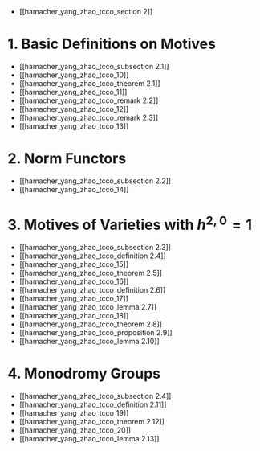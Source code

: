 - [[hamacher_yang_zhao_tcco_section 2]]
# 1. Basic Definitions on Motives
- [[hamacher_yang_zhao_tcco_subsection 2.1]]
- [[hamacher_yang_zhao_tcco_10]]
- [[hamacher_yang_zhao_tcco_theorem 2.1]]
- [[hamacher_yang_zhao_tcco_11]]
- [[hamacher_yang_zhao_tcco_remark 2.2]]
- [[hamacher_yang_zhao_tcco_12]]
- [[hamacher_yang_zhao_tcco_remark 2.3]]
- [[hamacher_yang_zhao_tcco_13]]


# 2. Norm Functors
- [[hamacher_yang_zhao_tcco_subsection 2.2]]
- [[hamacher_yang_zhao_tcco_14]]


# 3. Motives of Varieties with $h^{2, 0} = 1$
- [[hamacher_yang_zhao_tcco_subsection 2.3]]
- [[hamacher_yang_zhao_tcco_definition 2.4]]
- [[hamacher_yang_zhao_tcco_15]]
- [[hamacher_yang_zhao_tcco_theorem 2.5]]
- [[hamacher_yang_zhao_tcco_16]]
- [[hamacher_yang_zhao_tcco_definition 2.6]]
- [[hamacher_yang_zhao_tcco_17]]
- [[hamacher_yang_zhao_tcco_lemma 2.7]]
- [[hamacher_yang_zhao_tcco_18]]
- [[hamacher_yang_zhao_tcco_theorem 2.8]]
- [[hamacher_yang_zhao_tcco_proposition 2.9]]
- [[hamacher_yang_zhao_tcco_lemma 2.10]]


# 4. Monodromy Groups
- [[hamacher_yang_zhao_tcco_subsection 2.4]]
- [[hamacher_yang_zhao_tcco_definition 2.11]]
- [[hamacher_yang_zhao_tcco_19]]
- [[hamacher_yang_zhao_tcco_theorem 2.12]]
- [[hamacher_yang_zhao_tcco_20]]
- [[hamacher_yang_zhao_tcco_lemma 2.13]]


